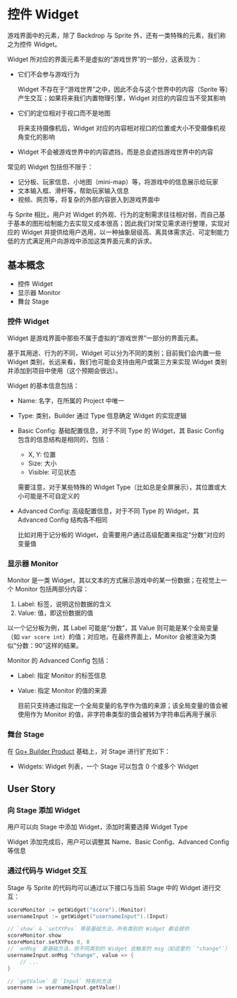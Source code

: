 # 控件 Widget

游戏界面中的元素，除了 Backdrop 与 Sprite 外，还有一类特殊的元素，我们称之为控件 Widget。

Widget 所对应的界面元素不是虚拟的“游戏世界”的一部分，这表现为：

* 它们不会参与游戏行为

	Widget 不存在于“游戏世界”之中，因此不会与这个世界中的内容（Sprite 等）产生交互；如果将来我们内置物理引擎，Widget 对应的内容应当不受其影响

* 它们的定位相对于视口而不是地图

	将来支持摄像机后，Widget 对应的内容相对视口的位置或大小不受摄像机视角变化的影响

* Widget 不会被游戏世界中的内容遮挡，而是总会遮挡游戏世界中的内容

常见的 Widget 包括但不限于：

* 记分板、玩家信息、小地图（mini-map）等，将游戏中的信息展示给玩家
* 文本输入框、滑杆等，帮助玩家输入信息
* 视频、网页等，将复杂的外部内容嵌入到游戏界面中

与 Sprite 相比，用户对 Widget 的外观、行为的定制需求往往相对弱，而自己基于基本的图形绘制能力去实现又成本很高；因此我们对常见需求进行整理，实现对应的 Widget 并提供给用户选用，以一种抽象层级高、离具体需求近、可定制能力低的方式满足用户向游戏中添加这类界面元素的诉求。

## 基本概念

* 控件 Widget
* 显示器 Monitor
* 舞台 Stage

### 控件 Widget


Widget 是游戏界面中那些不属于虚拟的“游戏世界”一部分的界面元素。

基于其用途、行为的不同，Widget 可以分为不同的类别；目前我们会内置一些 Widget 类别，长远来看，我们也可能会支持由用户或第三方来实现 Widget 类别并添加到项目中使用（这个预期会很远）。

Widget 的基本信息包括：

* Name: 名字，在所属的 Project 中唯一
* Type: 类别，Builder 通过 Type 信息确定 Widget 的实现逻辑
* Basic Config: 基础配置信息，对于不同 Type 的 Widget，其 Basic Config 包含的信息结构是相同的，包括：

	- X, Y: 位置
	- Size: 大小
	- Visible: 可见状态

	需要注意，对于某些特殊的 Widget Type（比如总是全屏展示），其位置或大小可能是不可自定义的

* Advanced Config: 高级配置信息，对于不同 Type 的 Widget，其 Advanced Config 结构各不相同

	比如对用于记分板的 Widget，会需要用户通过高级配置来指定“分数”对应的变量值

### 显示器 Monitor

Monitor 是一类 Widget，其以文本的方式展示游戏中的某一份数据；在视觉上一个 Monitor 包括两部分内容：

1. Label: 标签，说明这份数据的含义
2. Value: 值，即这份数据的值

以一个记分板为例，其 Label 可能是“分数”，其 Value 则可能是某个全局变量（如 `var score int`）的值；对应地，在最终界面上，Monitor 会被渲染为类似“分数：90”这样的结果。

Monitor 的 Advanced Config 包括：

* Label: 指定 Monitor 的标签信息
* Value: 指定 Monitor 的值的来源

	目前只支持通过指定一个全局变量的名字作为值的来源；该全局变量的值会被使用作为 Monitor 的值，非字符串类型的值会被转为字符串后再用于展示

### 舞台 Stage

在 [Go+ Builder Product](./index.zh.md) 基础上，对 Stage 进行扩充如下：

* Widgets: Widget 列表，一个 Stage 可以包含 0 个或多个 Widget

## User Story

### 向 Stage 添加 Widget

用户可以向 Stage 中添加 Widget，添加时需要选择 Widget Type

Widget 添加完成后，用户可以调整其 Name、Basic Config、Advanced Config 等信息

### 通过代码与 Widget 交互

Stage 与 Sprite 的代码均可以通过以下接口与当前 Stage 中的 Widget 进行交互：

```go
scoreMonitor := getWidget("score").(Monitor)
usernameInput := getWidget("usernameInput").(Input)

// `show` & `setXYPos` 等是基础方法，所有类别的 Widget 都会提供
scoreMonitor.show
scoreMonitor.setXYPos 0, 0
// `onMsg` 是基础方法，但不同类别的 Widget 会触发的 msg（如这里的 `"change"`）是不同的
usernameInput.onMsg "change", value => {
	// ...
}

// `getValue` 是 `Input` 特有的方法
username := usernameInput.getValue()
```
